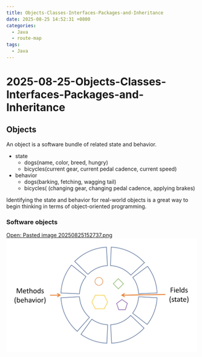 ```yaml
---
title: Objects-Classes-Interfaces-Packages-and-Inheritance
date: 2025-08-25 14:52:31 +0800
categories:
  - Java
  - route-map
tags:
  - Java
---
```


# 2025-08-25-Objects-Classes-Interfaces-Packages-and-Inheritance

## Objects

An object is a software bundle of related state and behavior.

- state
	- dogs(name, color, breed, hungry)
	- bicycles(current gear, current pedal cadence, current speed)
- behavior
	- dogs(barking, fetching, wagging tail)
	- bicycles( (changing gear, changing pedal cadence, applying brakes)

Identifying the state and behavior for real-world objects is a great way to begin thinking in terms of object-oriented programming.

### Software objects
[Open: Pasted image 20250825152737.png](assets/img/image/8f869f9c1fe78aa35ab9e296fb860514_MD5.jpeg)
![](assets/img/image/8f869f9c1fe78aa35ab9e296fb860514_MD5.jpeg)